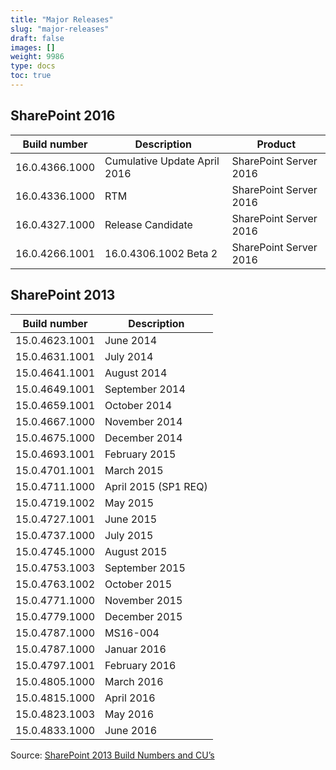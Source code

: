 ```yaml
---
title: "Major Releases"
slug: "major-releases"
draft: false
images: []
weight: 9986
type: docs
toc: true
---
```


## SharePoint 2016
|Build number      |  Description      |  Product|
| ------ | ------ | ------ |
|16.0.4366.1000   |     Cumulative Update April 2016   | SharePoint Server 2016|
|16.0.4336.1000  |      RTM  |  SharePoint Server 2016|
|16.0.4327.1000 |       Release Candidate  |  SharePoint Server 2016|
|16.0.4266.1001|        16.0.4306.1002    Beta 2  |  SharePoint Server 2016|

## SharePoint 2013
|Build number      |  Description      | 
| ------ | ------ |
|15.0.4623.1001|June 2014|
|15.0.4631.1001|July 2014|
|15.0.4641.1001|August 2014|
|15.0.4649.1001|September 2014|
|15.0.4659.1001|October 2014|
|15.0.4667.1000|November 2014|
|15.0.4675.1000|December 2014|
|15.0.4693.1001|February 2015|
|15.0.4701.1001|March 2015|
|15.0.4711.1000|April 2015 (SP1 REQ)|
|15.0.4719.1002|May 2015|
|15.0.4727.1001|June 2015|
|15.0.4737.1000|July 2015|
|15.0.4745.1000|August 2015|
|15.0.4753.1003|September 2015|
|15.0.4763.1002|October 2015|
|15.0.4771.1000|November 2015|
|15.0.4779.1000|December 2015|
|15.0.4787.1000|MS16-004|
|15.0.4787.1000|Januar 2016|
|15.0.4797.1001|February 2016|
|15.0.4805.1000|March 2016|
|15.0.4815.1000|April 2016|
|15.0.4823.1003|May 2016|
|15.0.4833.1000|June 2016|

Source: [SharePoint 2013 Build Numbers and CU’s][1]


  [1]: https://blogs.technet.microsoft.com/steve_chen/sharepoint-2013-build-numbers-and-cus/#Build

